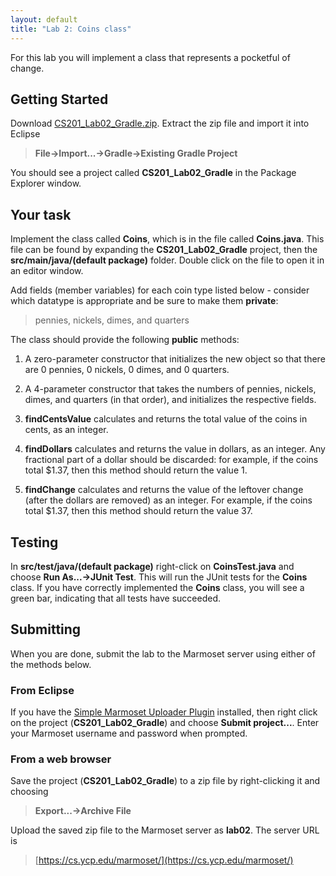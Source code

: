 ```yaml
---
layout: default
title: "Lab 2: Coins class"
---
```


For this lab you will implement a class that represents a pocketful of change.

## Getting Started

Download [CS201\_Lab02\_Gradle.zip](CS201_Lab02_Gradle.zip). Extract the zip file and import it into Eclipse

> **File&rarr;Import...&rarr;Gradle&rarr;Existing Gradle Project**

You should see a project called **CS201\_Lab02\_Gradle** in the Package Explorer window.

## Your task

Implement the class called **Coins**, which is in the file called **Coins.java**. This file can be found by expanding the **CS201\_Lab02\_Gradle** project, then the **src/main/java/(default package)** folder. Double click on the file to open it in an editor window.

Add fields (member variables) for each coin type listed below - consider which datatype is appropriate and be sure to make them **private**:

> pennies, nickels, dimes, and quarters

The class should provide the following **public** methods:

1.  A zero-parameter constructor that initializes the new object so that there are 0 pennies, 0 nickels, 0 dimes, and 0 quarters.

2.  A 4-parameter constructor that takes the numbers of pennies, nickels, dimes, and quarters (in that order), and initializes the respective fields.

3.  **findCentsValue** calculates and returns the total value of the coins in cents, as an integer.

4.  **findDollars** calculates and returns the value in dollars, as an integer. Any fractional part of a dollar should be discarded: for example, if the coins total $1.37, then this method should return the value 1.

5.  **findChange** calculates and returns the value of the leftover change (after the dollars are removed) as an integer. For example, if the coins total $1.37, then this method should return the value 37.

## Testing

In **src/test/java/(default package)** right-click on **CoinsTest.java** and choose **Run As...&rarr;JUnit Test**. This will run the JUnit tests for the **Coins** class. If you have correctly implemented the **Coins** class, you will see a green bar, indicating that all tests have succeeded.

## Submitting

When you are done, submit the lab to the Marmoset server using either of the methods below.

### From Eclipse

If you have the [Simple Marmoset Uploader Plugin](../resources/index.html) installed, then right click on the project (**CS201\_Lab02\_Gradle**) and choose **Submit project...**. Enter your Marmoset username and password when prompted.

### From a web browser

Save the project (**CS201\_Lab02\_Gradle**) to a zip file by right-clicking it and choosing

> **Export...&rarr;Archive File**

Upload the saved zip file to the Marmoset server as **lab02**. The server URL is

> [https://cs.ycp.edu/marmoset/](https://cs.ycp.edu/marmoset/)
